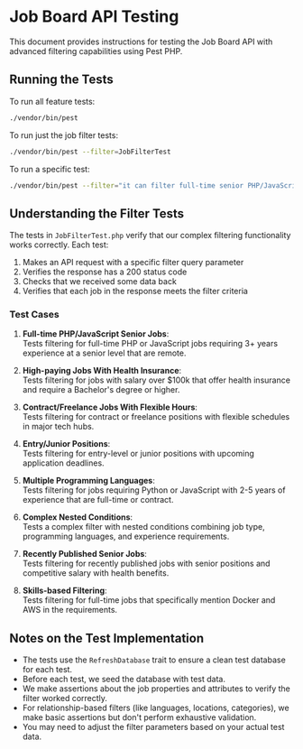 # Job Board API Testing

This document provides instructions for testing the Job Board API with advanced filtering capabilities using Pest PHP.


## Running the Tests

To run all feature tests:

```bash
./vendor/bin/pest
```

To run just the job filter tests:

```bash
./vendor/bin/pest --filter=JobFilterTest
```

To run a specific test:

```bash
./vendor/bin/pest --filter="it can filter full-time senior PHP/JavaScript jobs with 3+ years experience that are remote"
```

## Understanding the Filter Tests

The tests in `JobFilterTest.php` verify that our complex filtering functionality works correctly. Each test:

1. Makes an API request with a specific filter query parameter
2. Verifies the response has a 200 status code
3. Checks that we received some data back
4. Verifies that each job in the response meets the filter criteria

### Test Cases

1. **Full-time PHP/JavaScript Senior Jobs**:  
   Tests filtering for full-time PHP or JavaScript jobs requiring 3+ years experience at a senior level that are remote.

2. **High-paying Jobs With Health Insurance**:  
   Tests filtering for jobs with salary over $100k that offer health insurance and require a Bachelor's degree or higher.

3. **Contract/Freelance Jobs With Flexible Hours**:  
   Tests filtering for contract or freelance positions with flexible schedules in major tech hubs.

4. **Entry/Junior Positions**:  
   Tests filtering for entry-level or junior positions with upcoming application deadlines.

5. **Multiple Programming Languages**:  
   Tests filtering for jobs requiring Python or JavaScript with 2-5 years of experience that are full-time or contract.

6. **Complex Nested Conditions**:  
   Tests a complex filter with nested conditions combining job type, programming languages, and experience requirements.

7. **Recently Published Senior Jobs**:  
   Tests filtering for recently published jobs with senior positions and competitive salary with health benefits.

8. **Skills-based Filtering**:  
   Tests filtering for full-time jobs that specifically mention Docker and AWS in the requirements.

## Notes on the Test Implementation

- The tests use the `RefreshDatabase` trait to ensure a clean test database for each test.
- Before each test, we seed the database with test data.
- We make assertions about the job properties and attributes to verify the filter worked correctly.
- For relationship-based filters (like languages, locations, categories), we make basic assertions but don't perform exhaustive validation.
- You may need to adjust the filter parameters based on your actual test data.
